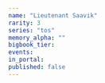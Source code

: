 ```yaml
---
name: "Lieutenant Saavik"
rarity: 3
series: "tos"
memory_alpha: ""
bigbook_tier:
events:
in_portal:
published: false
---
```

